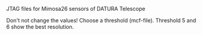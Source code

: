 JTAG files for Mimosa26 sensors of DATURA Telescope

Don't not change the values!
Choose a threshold (mcf-file). Threshold 5 and 6 show the best resolution.